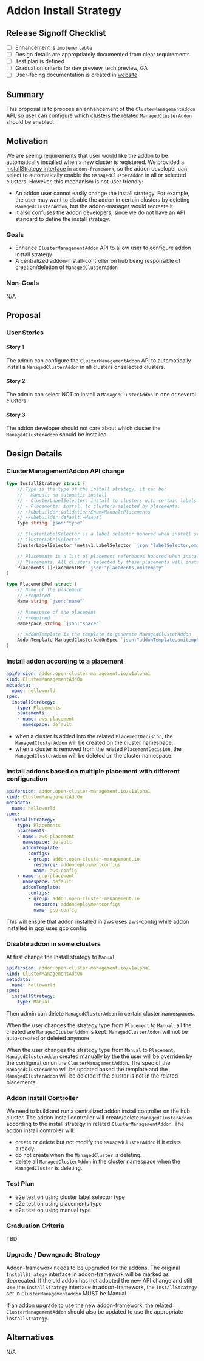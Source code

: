 # Addon Install Strategy

## Release Signoff Checklist

- [ ] Enhancement is `implementable`
- [ ] Design details are appropriately documented from clear requirements
- [ ] Test plan is defined
- [ ] Graduation criteria for dev preview, tech preview, GA
- [ ] User-facing documentation is created in [website](https://github.com/open-cluster-management-io/open-cluster-management-io.github.io/)

## Summary

This proposal is to propose an enhancement of the `ClusterManagementAddon` API, so user can configure which clusters the related
`ManagedClusterAddon` should be enabled.

## Motivation

We are seeing requirements that user would like the addon to be automatically installed when
a new cluster is registered. We provided a [installStrategy interface](https://github.com/open-cluster-management-io/addon-framework/blob/main/pkg/agent/inteface.go#L56)
in `addon-framework`, so the addon developer can select to automatically enable the `ManagedClusterAddon` in all or selected clusters. 
However, this mechanism is not user friendly: 
- An addon user cannot easily change the install strategy. For example, the user may want to disable the addon in certain clusters by deleting `ManagedClusterAddon`, but the addon-manager would recreate it.
- It also confuses the addon developers, since we do not have an API standard to define the install strategy.

### Goals

- Enhance `ClusterManagementAddon` API to allow user to configure addon install strategy
- A centralized addon-install-controller on hub being responsible of creation/deletion of `ManagedClusterAddon`

### Non-Goals

N/A

## Proposal

### User Stories

#### Story 1

The admin can configure the `ClusterManagementAddon` API to automatically install a `ManagedClusterAddon` in all clusters
or selected clusters.

#### Story 2

The admin can select NOT to install a `ManagedClusterAddon` in one or several clusters.

#### Story 3

The addon developer should not care about which cluster the `ManagedClusterAddon` should be installed.

## Design Details

### ClusterManagementAddon API change

```go
type InstallStrategy struct {
	// Type is the type of the install strategy, it can be:
	// - Manual: no automatic install
	// - ClusterLabelSelector: install to clusters with certain labels
	// - Placements: install to clusters selected by placements.
	// +kubebuilder:validation:Enum=Manual;Placements
	// +kubebuilder:default:=Manual
	Type string `json:"type"`

	// ClusterLabelSelector is a label selector honored when install strategy type is
	// ClusterLabelSelector
	ClusterLabelSelector *metav1.LabelSelector `json:"labelSelector,omitempty"`

	// Placements is a list of placement references honored when install strategy type is
	// Placements. All clusters selected by these placements will install the addon
	Placements []PlacementRef `json:"placements,omitempty"`
}

type PlacementRef struct {
	// Name of the placement
	// +required
	Name string `json:"name"`

	// Namespace of the placement
	// +required
	Namespace string `json:"space"`

	// AddonTemplate is the template to generate ManagedClusterAddon
	AddonTemplate ManagedClusterAddOnSpec `json:"addonTemplate,omitempty"`
}
```

### Install addon according to a placement

```yaml
apiVersion: addon.open-cluster-management.io/v1alpha1
kind: ClusterManagementAddOn
metadata:
  name: helloworld
spec:
  installStrategy:
    type: Placements
    placements:
    - name: aws-placement
      namespace: default
```

- when a cluster is added into the related `PlacementDecision`, the `ManagedClusterAddon` will be created on the cluster namespace.
- when a cluster is removed from the related `PlacementDecision`, the `ManagedClusterAddon` will be deleted on the cluster namespace.

### Install addons based on multiple placement with different configuration

```yaml
apiVersion: addon.open-cluster-management.io/v1alpha1
kind: ClusterManagementAddOn
metadata:
  name: helloworld
spec:
  installStrategy:
    type: Placements
    placements:
    - name: aws-placement
      namespace: default
      addonTemplate:
        configs:
        - group: addon.open-cluster-management.io
          resource: addondeploymentconfigs
          name: aws-config
    - name: gcp-placement
      namespace: default
      addonTemplate:
        configs:
        - group: addon.open-cluster-management.io
          resource: addondeploymentconfigs
          name: gcp-config
```

This will ensure that addon installed in aws uses aws-config while addon installed in gcp uses gcp config.


### Disable addon in some clusters

At first change the install strategy to `Manual`

```yaml
apiVersion: addon.open-cluster-management.io/v1alpha1
kind: ClusterManagementAddOn
metadata:
  name: helloworld
spec:
  installStrategy:
    type: Manual
```

Then admin can delete `ManagedClusterAddon` in certain cluster namespaces.

When the user changes the strategy type from `Placement` to `Manual`, all the created are `ManagedClusterAddon` is kept. `ManagedClusterAddon`
will not be auto-created or deleted anymore.

When the user changes the strategy type from `Manual` to `Placement`, `ManagedClusterAddon` created manually by the the user will be
overriden by the configuration on the `ClusterManagementAddon`. The spec of the `ManagedClusterAddon` will be updated based the template
and the `ManagedClusterAddon` will be deleted if the cluster is not in the related placements. 

### Addon Install Controller

We need to build and run a centralized addon install controller on the hub cluster. The addon
install controller will create/delete `ManagedClusterAddon` according to the install strategy
in related `ClusterManagementAddon`. The addon install controller will:
- create or delete but not modify the `ManagedClusterAddon` if it exists already.
- do not create when the `ManagedCluster` is deleting.
- delete all `ManagedClusterAddon` in the cluster namespace when the `ManagedCluster` is deleting.

### Test Plan

- e2e test on using cluster label selector type
- e2e test on using placements type
- e2e test on using manual type

### Graduation Criteria

TBD

### Upgrade / Downgrade Strategy

Addon-framework needs to be upgraded for the addons. The original `InstallStrategy` interface in addon-framework will be marked as deprecated.
If the old addon has not adopted the new API change and still use the `InstallStrategy` interface in addon-framework, the `installStrategy`
set in `ClusterManagementAddon` MUST be Manual.

If an addon upgrade to use the new addon-framework, the related `ClusterManagementAddon` should also be updated to use the appropriate
`installStrategy`.

## Alternatives

N/A
